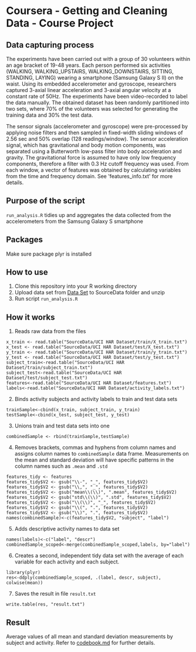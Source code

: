 # Coursera - Getting and Cleaning Data - Course Project
## Data capturing process
The experiments have been carried out with a group of 30 volunteers within an age bracket of 19-48 years. Each person performed six activities (WALKING, WALKING_UPSTAIRS, WALKING_DOWNSTAIRS, SITTING, STANDING, LAYING) wearing a smartphone (Samsung Galaxy S II) on the waist. Using its embedded accelerometer and gyroscope, researchers captured 3-axial linear acceleration and 3-axial angular velocity at a constant rate of 50Hz. The experiments have been video-recorded to label the data manually. The obtained dataset has been randomly partitioned into two sets, where 70% of the volunteers was selected for generating the training data and 30% the test data. 

The sensor signals (accelerometer and gyroscope) were pre-processed by applying noise filters and then sampled in fixed-width sliding windows of 2.56 sec and 50% overlap (128 readings/window). The sensor acceleration signal, which has gravitational and body motion components, was separated using a Butterworth low-pass filter into body acceleration and gravity. The gravitational force is assumed to have only low frequency components, therefore a filter with 0.3 Hz cutoff frequency was used. From each window, a vector of features was obtained by calculating variables from the time and frequency domain. See 'features_info.txt' for more details. 

## Purpose of the script
`run_analysis.R` tidies up and aggregates the data collected from the accelerometers from the Samsung Galaxy S smartphone

## Packages
Make sure package plyr is installed 

## How to use
1. Clone this repository into your R working directory
2. Upload data set from [Data Set](https://d396qusza40orc.cloudfront.net/getdata%2Fprojectfiles%2FUCI%20HAR%20Dataset.zip) to SourceData folder and unzip
3. Run script `run_analysis.R`

## How it works
1. Reads raw data from the files
```{r}
x_train <- read.table("SourceData/UCI HAR Dataset/train/X_train.txt")
x_test <- read.table("SourceData/UCI HAR Dataset/test/X_test.txt")
y_train <- read.table("SourceData/UCI HAR Dataset/train/y_train.txt")
y_test <- read.table("SourceData/UCI HAR Dataset/test/y_test.txt")
subject_train<-read.table("SourceData/UCI HAR Dataset/train/subject_train.txt")
subject_test<-read.table("SourceData/UCI HAR Dataset/test/subject_test.txt")
features<-read.table("SourceData/UCI HAR Dataset/features.txt")
labels<-read.table("SourceData/UCI HAR Dataset/activity_labels.txt")
```
2. Binds activity subjects and activity labels to train and test data sets
```{r}
trainSample<-cbind(x_train, subject_train, y_train)
testSample<-cbind(x_test, subject_test, y_test)
```
3. Unions train and test data sets into one
```{r}
combinedSample <- rbind(trainSample,testSample)
```
4. Removes brackets, commas and hyphens from column names and assigns column names to `combinedSample` data frame. Measurements on the mean and standard deviation will have specific patterns in the column names such as `.mean` and `.std`
```{r}
features_tidy <- features
features_tidy$V2 <- gsub("\\-", "_", features_tidy$V2)
features_tidy$V2 <- gsub("\\,", "_", features_tidy$V2)
features_tidy$V2 <- gsub("mean\\(\\)", ".mean", features_tidy$V2)
features_tidy$V2 <- gsub("std\\(\\)", ".std", features_tidy$V2)
features_tidy$V2 <- gsub("\\(\\)", "_", features_tidy$V2)
features_tidy$V2 <- gsub("\\(", ".", features_tidy$V2)
features_tidy$V2 <- gsub("\\)", ".", features_tidy$V2)
names(combinedSample)<-c(features_tidy$V2, "subject", "label")
```
5. Adds descriptive activity names to data set
```{r}
names(labels)<-c("label", "descr")
combinedSample_scoped<-merge(combinedSample_scoped,labels, by="label")
```
6. Creates a second, independent tidy data set with the average of each variable for each activity and each subject.
```{r}
library(plyr)
res<-ddply(combinedSample_scoped, .(label, descr, subject), colwise(mean))
```
7. Saves the result in file `result.txt`
```{r}
write.table(res, "result.txt")
```


## Result
Average values of  all mean and standard deviation measurements by subject and activity. Refer to [codebook.md](https://github.com/xls2web/GetDataCP/blob/master/CodeBook.md) for further details. 
